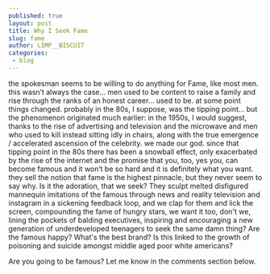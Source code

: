 ```yaml
---
published: true
layout: post
title: Why I Seek Fame
slug: fame
author: LIMP__BISCUIT
categories:
 - blog
---
```


the spokesman seems to be willing to do anything for Fame, like most men.
this wasn’t always the case... men used to be content to raise a family and rise through
the ranks of an honest career... used to be.
at some point things changed.
probably in the 80s, I suppose, was the tipping point...
but the phenomenon originated much earlier: in the 1950s,
I would suggest, thanks to the rise of advertising and television and the
microwave and men who used to kill instead sitting idly in chairs,
along with the true emergence / accelerated ascension of the celebrity.
we made our god.
since that tipping point in the 80s there has been a snowball effect,
only exacerbated by the rise of the internet and the promise that you,
too, yes you, can become famous and it won’t be so hard and it is definitely what you want.
they sell the notion that fame is the highest pinnacle, but they never seem to say why.
Is it the adoration, that we seek?
They sculpt melted disfigured mannequin imitations
of the famous through news and reality television and instagram
in a sickening feedback loop,
and we clap for them and lick the screen,
compounding the fame of hungry stars,
we want it too, don't we,
lining the pockets of balding executives,
inspiring and encouraging a new generation of underdeveloped
teenagers to seek the same damn thing?
Are the famous happy?
What's the best brand?
Is this linked to the growth of poisoning and suicide amongst middle aged
poor white americans?

Are you going to be famous? Let me know in the comments section below.
